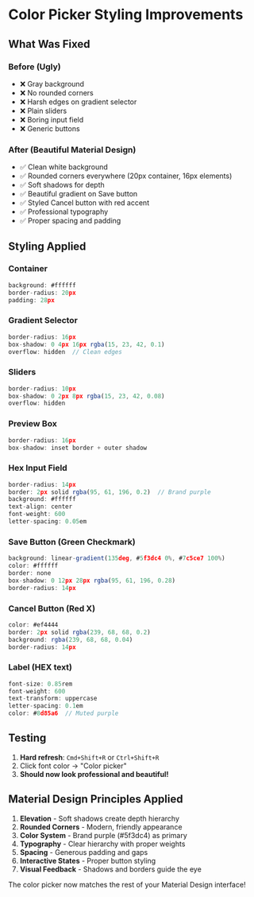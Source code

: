 # Color Picker Styling Improvements

## What Was Fixed

### Before (Ugly)
- ❌ Gray background
- ❌ No rounded corners
- ❌ Harsh edges on gradient selector
- ❌ Plain sliders
- ❌ Boring input field
- ❌ Generic buttons

### After (Beautiful Material Design)
- ✅ Clean white background
- ✅ Rounded corners everywhere (20px container, 16px elements)
- ✅ Soft shadows for depth
- ✅ Beautiful gradient on Save button
- ✅ Styled Cancel button with red accent
- ✅ Professional typography
- ✅ Proper spacing and padding

## Styling Applied

### Container
```javascript
background: #ffffff
border-radius: 20px
padding: 28px
```

### Gradient Selector
```javascript
border-radius: 16px
box-shadow: 0 4px 16px rgba(15, 23, 42, 0.1)
overflow: hidden  // Clean edges
```

### Sliders
```javascript
border-radius: 10px
box-shadow: 0 2px 8px rgba(15, 23, 42, 0.08)
overflow: hidden
```

### Preview Box
```javascript
border-radius: 16px
box-shadow: inset border + outer shadow
```

### Hex Input Field
```javascript
border-radius: 14px
border: 2px solid rgba(95, 61, 196, 0.2)  // Brand purple
background: #ffffff
text-align: center
font-weight: 600
letter-spacing: 0.05em
```

### Save Button (Green Checkmark)
```javascript
background: linear-gradient(135deg, #5f3dc4 0%, #7c5ce7 100%)
color: #ffffff
border: none
box-shadow: 0 12px 28px rgba(95, 61, 196, 0.28)
border-radius: 14px
```

### Cancel Button (Red X)
```javascript
color: #ef4444
border: 2px solid rgba(239, 68, 68, 0.2)
background: rgba(239, 68, 68, 0.04)
border-radius: 14px
```

### Label (HEX text)
```javascript
font-size: 0.85rem
font-weight: 600
text-transform: uppercase
letter-spacing: 0.1em
color: #8d85a6  // Muted purple
```

## Testing

1. **Hard refresh**: `Cmd+Shift+R` or `Ctrl+Shift+R`
2. Click font color → "Color picker"
3. **Should now look professional and beautiful!**

## Material Design Principles Applied

1. **Elevation** - Soft shadows create depth hierarchy
2. **Rounded Corners** - Modern, friendly appearance
3. **Color System** - Brand purple (#5f3dc4) as primary
4. **Typography** - Clear hierarchy with proper weights
5. **Spacing** - Generous padding and gaps
6. **Interactive States** - Proper button styling
7. **Visual Feedback** - Shadows and borders guide the eye

The color picker now matches the rest of your Material Design interface!
